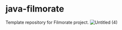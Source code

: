 # java-filmorate
Template repository for Filmorate project.
![Untitled (4)](https://user-images.githubusercontent.com/113029158/220621875-62cfa78d-0b50-448c-ab9b-aa96f5b97186.png)
